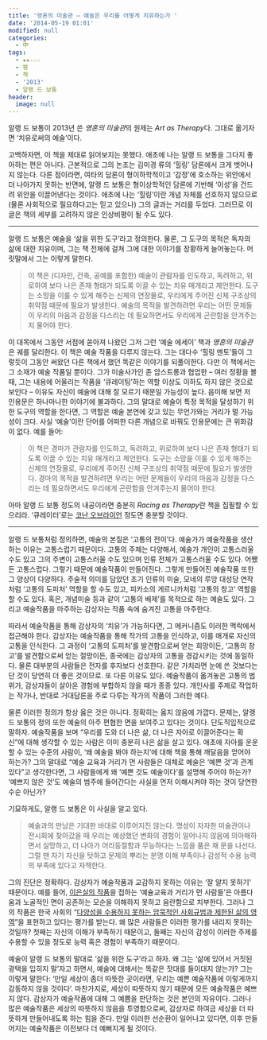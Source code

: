 ```yaml
---
title: '영혼의 미술관 – 예술은 우리를 어떻게 치유하는가 '
date: '2014-05-19 01:01'
modified: null
categories:
  - 中
tags:
  - ★★☆☆☆
  - 평
  - 책
  - '2013'
  - 알랭 드 보통
header:
  image: null
---
```


알랭 드 보통이 2013년 쓴 *영혼의 미술관*의 원제는 *Art as Therapy*다. 그대로 옮기자면 ‘치유로써의 예술’이다.

고백하자면, 이 책을 제대로 읽어보지는 못했다. 애초에 나는 알랭 드 보통을 그다지 좋아하는 편은 아니다. 근본적으로 그의 논조는 김미경 류의 ‘힐링’ 담론에서 크게 벗어나지 않는다. 다른 점이라면, 여타의 담론이 형이하학적이고 ‘감정’에 호소하는 위안에서 더 나아가지 못하는 반면에, 알랭 드 보통은 형이상학적인 담론에 기반해 ‘이성’을 건드려 위안을 이끌어낸다는 것이다. 애초에 나는 ‘힐링’이란 개념 자체를 선호하지 않으므로(물론 사회적으로 필요하다고는 믿고 있으나) 그의 글과는 거리를 두었다. 그러므로 이 글은 책의 세부를 고려하지 않은 인상비평이 될 수도 있다.

---

알랭 드 보통은 예술을 ‘삶을 위한 도구’라고 정의한다. 물론, 그 도구의 목적은 독자의 삶에 대한 치유이며, 그는 책 전체에 걸쳐 그에 대한 이야기를 장황하게 늘어놓는다. 머릿말에서 그는 이렇게 말한다.

> 이 책은 (디자인, 건축, 공예를 포함한) 예술이 관람자를 인도하고, 독려하고, 위로하여 보다 나은 존재 형태가 되도록 이끌 수 있는 치유 매개라고 제언한다. 도구는 소망을 이룰 수 있게 해주는 신체의 연장물로, 우리에게 주어진 신체 구조상의 취약점 때문에 필요가 발생한다. 예술의 목적을 발견하려면 우리는 어떤 문제들이 우리의 마음과 감정을 다스리는 데 필요하면서도 우리에게 곤란함을 안겨주는지 물어야 한다.

이 대목에서 그동안 서점에 쏟아져 나왔던 그저 그런 ‘예술 에세이’ 책과 *영혼의 미술관*은 궤를 달리한다. 이 책은 예술 작품을 다루지 않는다. 그는 대다수 ‘힐링 멘토’들이 그렇듯이 그동안 써왔던 다른 책에서 했던 똑같은 이야기를 되풀이한다. 다만 이 책에서는 그 소재가 예술 작품일 뿐이다. 그가 미술사가인 존 암스트롱과 협업한 – 여러 정황을 볼 때, 그는 내용에 어울리는 작품을 ‘큐레이팅’하는 역할 이상도 이하도 하지 않은 것으로 보인다 – 이유도 자신이 예술에 대해 잘 모르기 때문일 가능성이 높다. 음미해 보면 저 인용문은 하나마나한 이야기에 불과하다. 그의 말대로 예술이 특정 목적을 달성하기 위한 도구의 역할을 한다면, 그 역할은 예술 본연에 갖고 있는 무언가와는 거리가 멀 가능성이 크다. 사실 ‘예술’이란 단어를 어떠한 다른 개념으로 바꿔도 인용문에는 큰 위화감이 없다. 예를 들어:

> 이 책은 경마가 관람자를 인도하고, 독려하고, 위로하여 보다 나은 존재 형태가 되도록 이끌 수 있는 치유 매개라고 제언한다. 도구는 소망을 이룰 수 있게 해주는 신체의 연장물로, 우리에게 주어진 신체 구조상의 취약점 때문에 필요가 발생한다. 경마의 목적을 발견하려면 우리는 어떤 문제들이 우리의 마음과 감정을 다스리는 데 필요하면서도 우리에게 곤란함을 안겨주는지 물어야 한다.

아마 알랭 드 보통 정도의 내공이라면 충분히 *Racing as Therapy*란 책을 집필할 수 있으리라. ‘큐레이터’로는 [코난 오브라이언](http://serviceapi.nmv.naver.com/flash/convertIframeTag.nhn?vid=94DCA9D6BD9E3E77AF61D5FBF008F4F6024E&outKey=V122109c23eb6a0047b0b7ad7372e0ba5aa0df3d06ad329f7a9317ad7372e0ba5aa0d&width=720&height=438) 정도면 충분할 것이다.

---

알랭 드 보통처럼 정의하면, 예술의 본질은 ‘고통의 전이’다. 예술가가 예술작품을 생산하는 이유는 고통스럽기 때문이다. 고통의 주체는 다양해서, 예술가 개인이 고통스러울 수도 있고 그의 주변이 고통스러울 수도 있으며 인류 전체가 고통스러울 수도 있다. 어쨌든 고통스럽다. 그렇기 때문에 예술작품이 만들어진다. 그렇게 만들어진 예술작품 또한 그 양상이 다양하다. 주술적 의미를 담았던 초기 인류의 미술, 모네의 루앙 대성당 연작처럼 ‘고통의 도피처’ 역할을 할 수도 있고, 피카소의 게르니카처럼 ‘고통의 창고’ 역할을 할 수도 있다. 혹은, 개념미술 등과 같이 ‘고통의 배제’를 목적으로 하는 예술도 있다. 그리고 예술작품을 마주하는 감상자는 작품 속에 숨겨진 고통을 마주한다.

따라서 예술작품을 통해 감상자의 ‘치유’가 가능하다면, 그 메커니즘도 이러한 맥락에서 접근해야 한다. 감상자는 예술작품을 통해 작가의 고통을 인식하고, 이를 매개로 자신의 고통을 인식한다. 그 과정이 ‘고통의 도피처’를 발견함으로써 얻는 희망이든, ‘고통의 창고’를 발견함으로써 얻는 절망이든, 종국에는 감상자의 고통을 경감시키는 것에 동일하다. 물론 대부분의 사람들은 전자를 후자보다 선호한다. 같은 가치라면 눈에 쓴 것보다는 단 것이 당연히 더 좋은 것이므로. 또 다른 이유도 있다. 예술작품이 옮겨놓은 고통의 범위가, 감상자들이 살아온 경험에 부합하지 않을 때가 종종 있다. 개인사를 주제로 작업하는 작가나, 반대로 거대담론을 주로 다루는 작가의 작품이 그러한 예다.

물론 이러한 정의가 항상 옳은 것은 아니다. 정확히는 옳지 않음에 가깝다. 문제는, 알랭 드 보통의 정의 또한 예술의 아주 편협한 면을 보여주고 있다는 것이다. 단도직입적으로 말하자. 예술작품을 보며 “우리를 도와 더 나은 삶, 더 나은 자아로 이끌어준다는 확신”에 대해 생각할 수 있는 사람은 이미 충분히 나은 삶을 살고 있다. 애초에 자아를 운운할 수 있는 수준의 사람이, ‘왜 예술을 봐야 하는지’에 대해 책을 통해 깨달음을 얻어야 하는가? 그의 말대로 “예술 교육과 거리가 먼 사람들은 대체로 예술은 ‘예쁜 것’과 관계있다”고 생각한다면, 그 사람들에게 왜 ‘예쁜 것도 예술이다’를 설명해 주어야 하는가? ‘예쁘지 않은 것’도 예술의 범주에 들어간다는 사실을 먼저 이해시켜야 하는 것이 당연한 수순 아닌가?

기묘하게도, 알랭 드 보통은 이 사실을 알고 있다.

> 예술과의 만남은 기대한 바대로 이루어지진 않는다. 명성이 자자한 미술관이나 전시회에 찾아갔을 때 우리는 예상했던 변화의 경험이 일어나지 않음에 의아해하면서 실망하고, 더 나아가 어리둥절함과 무능하다는 느낌을 품은 채 문을 나선다. 그럴 땐 자기 자신을 탓하고 문제의 뿌리는 분명 이해 부족이나 감성적 수용 능력의 부족에 있다고 자책한다.

그의 진단은 정확하다. 감상자가 예술작품과 교감하지 못하는 이유는 ‘잘 알지 못하기’ 때문이다. 예를 들어, [이은실의 작품](http://www.sarubia.org/v09/exhibitions/201011_ESLee.htm)을 접하는 ‘예슐교육과 거리가 먼 사람들’은 아름다움과 노골적인 면이 공존하는 모순을 이해하지 못하고 음란함으로 치부한다. 그러나 그의 작품은 한국 사회의 “[다양성을 수용하지 못하는 암묵적인 사회규범과 제한된 삶의 영역](http://www.akive.org/artist/artworks/A0000252/%EC%9D%B4%EC%9D%80%EC%8B%A4)”을 표현하고 있다는 평가를 받는다. 왜 많은 사람들은 이러한 평가를 내리지 못하는 것일까? 첫째는 자신의 이해가 부족하기 때문이고, 둘째는 자신의 감성이 이러한 주제를 수용할 수 있을 정도로 능력 혹은 경험이 부족하기 때문이다.

예술이 알랭 드 보통의 말대로 ‘삶을 위한 도구’라고 하자. 왜 그는 ‘삶에 있어서 거짓된 광택을 입히지 말’자고 하면서, 예술에 대해서는 똑같은 잣대를 들이대지 않는가? 그는 이렇게 말한다: ‘만일 세상이 좀더 따뜻한 곳이라면, 우리는 예쁜 예술작품에 이렇게까지 감동하지 않을 것이다’. 마찬가지로, 세상이 따뜻하지 않기 때문에 모든 예술작품은 예쁘지 않다. 감상자가 예술작품에 대해 그 예쁨을 판단하는 것은 본인의 자유이다. 그러나 많은 예술작품은 세상의 따뜻하지 않음을 투영함으로써, 감상자로 하여금 세상을 더 따뜻하게 만들어내도록 하는 힘을 준다. 만일 이러한 선순환이 일어나고 있다면, 이후 만들어지는 예술작품은 이전보다 더 예뻐지게 될 것이다.
